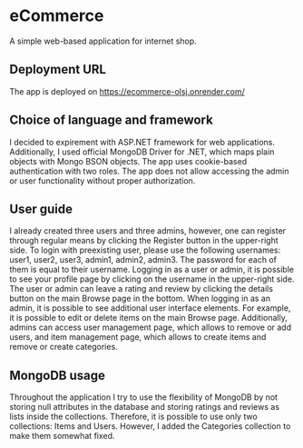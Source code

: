 # eCommerce
A simple web-based application for internet shop.
## Deployment URL
The app is deployed on https://ecommerce-olsj.onrender.com/
## Choice of language and framework
I decided to expirement with ASP.NET framework for web applications. Additionally, I used official MongoDB Driver for .NET, which maps plain objects with Mongo BSON objects. The app uses cookie-based authentication with two roles. The app does not allow accessing the admin or user functionality without proper authorization.
## User guide
I already created three users and three admins, however, one can register through regular means by clicking the Register button in the upper-right side.
To login with preexisting user, please use the following usernames: user1, user2, user3, admin1, admin2, admin3. The password for each of them is equal to their username.
Logging in as a user or admin, it is possible to see your profile page by clicking on the username in the upper-right side.
The user or admin can leave a rating and review by clicking the details button on the main Browse page in the bottom.
When logging in as an admin, it is possible to see additional user interface elements. For example, it is possible to edit or delete items on the main Browse page. Additionally, admins can access user management page, which allows to remove or add users, and item management page, which allows to create items and remove or create categories.
## MongoDB usage
Throughout the application I try to use the flexibility of MongoDB by not storing null attributes in the database and storing ratings and reviews as lists inside the collections. Therefore, it is possible to use only two collections: Items and Users. However, I added the Categories collection to make them somewhat fixed.

